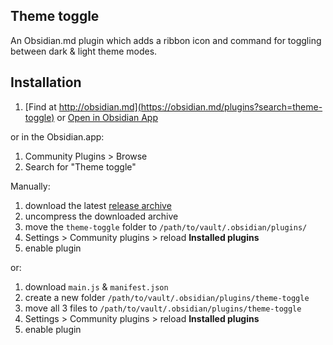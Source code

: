 ## Theme toggle

An Obsidian.md plugin which adds a ribbon icon and command for toggling between dark & light theme modes.

## Installation

1. [Find at http://obsidian.md](https://obsidian.md/plugins?search=theme-toggle) or [Open in Obsidian App](obsidian://show-plugin?id=theme-toggle)

or in the Obsidian.app:

1. Community Plugins > Browse
2. Search for "Theme toggle"

Manually:

1. download the latest [release archive](https://github.com/gapmiss/theme-toggle/releases/download/0.1.0/theme-toggle-v0.1.0.zip)
2. uncompress the downloaded archive
3. move the `theme-toggle` folder to `/path/to/vault/.obsidian/plugins/` 
4.  Settings > Community plugins > reload **Installed plugins**
5.  enable plugin

or:

1.  download `main.js` & `manifest.json`
2.  create a new folder `/path/to/vault/.obsidian/plugins/theme-toggle`
3.  move all 3 files to `/path/to/vault/.obsidian/plugins/theme-toggle`
4.  Settings > Community plugins > reload **Installed plugins**
5.  enable plugin